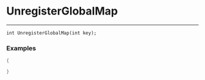 # UnregisterGlobalMap
---
```
int UnregisterGlobalMap(int key);
```

### Examples
```cpp - C++
{

}
```
